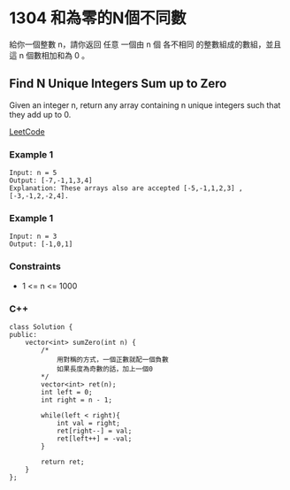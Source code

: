 # 1304 和為零的N個不同數

給你一個整數 n，請你返回 任意 一個由 n 個 各不相同 的整數組成的數組，並且這 n 個數相加和為 0 。

##  Find N Unique Integers Sum up to Zero

Given an integer n, return any array containing n unique integers such that they add up to 0.

[LeetCode](https://leetcode.cn/problems/find-n-unique-integers-sum-up-to-zero/)


### Example 1

```
Input: n = 5
Output: [-7,-1,1,3,4]
Explanation: These arrays also are accepted [-5,-1,1,2,3] , [-3,-1,2,-2,4].
```

### Example 1

```
Input: n = 3
Output: [-1,0,1]
```

### Constraints

* 1 <= n <= 1000


### C++ 
```
class Solution {
public:
    vector<int> sumZero(int n) {
        /*
            用對稱的方式，一個正數就配一個負數
            如果長度為奇數的話，加上一個0
        */
        vector<int> ret(n);
        int left = 0;        
        int right = n - 1;

        while(left < right){
            int val = right;
            ret[right--] = val;
            ret[left++] = -val;
        }     

        return ret;
    }
};
```
